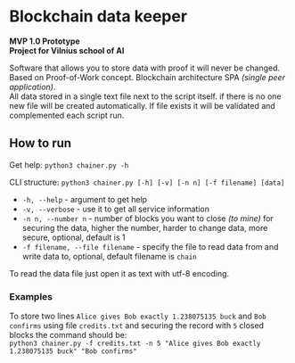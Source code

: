 # Blockchain data keeper  
**MVP 1.0 Prototype**  
**Project for Vilnius school of AI**  

Software that allows you to store data with proof it will never be changed. Based on Proof-of-Work concept. Blockchain architecture SPA *(single peer application)*.  
All data stored in a single text file next to the script itself. if there is no one new file will be created automatically. If file exists it will be validated and complemented each script run.  

## How to run
Get help: `python3 chainer.py -h`

CLI structure: `python3 chainer.py [-h] [-v] [-n n] [-f filename] [data]`

 - `-h, --help` - argument to get help
 - `-v, --verbose` - use it to get all service information
 - `-n n, --number n` - number of blocks you want to close *(to mine)* for securing the data, higher the number, harder to change data, more secure, optional, default is 1
 - `-f filename, --file filename` - specify the file to read data from and write data to, optional, default filename is `chain`

To read the data file just open it as text with utf-8 encoding.

### Examples
To store two lines `Alice gives Bob exactly 1.238075135 buck` and `Bob confirms` using file `credits.txt` and securing the record with `5` closed blocks the command should be:  
`python3 chainer.py -f credits.txt -n 5 "Alice gives Bob exactly 1.238075135 buck" "Bob confirms"`

